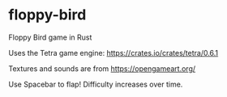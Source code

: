 # floppy-bird
Floppy Bird game in Rust

Uses the Tetra game engine: https://crates.io/crates/tetra/0.6.1

Textures and sounds are from https://opengameart.org/

Use Spacebar to flap!  Difficulty increases over time.
